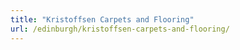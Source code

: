 ```yaml
---
title: "Kristoffsen Carpets and Flooring"
url: /edinburgh/kristoffsen-carpets-and-flooring/
---
```

